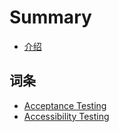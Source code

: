 # Summary

* [介绍](README.md)

## 词条

* [Acceptance Testing](md/acceptance_testing.md)
* [Accessibility Testing](md/accessibility_testing.md)

